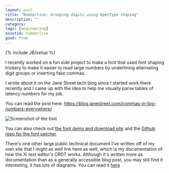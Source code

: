 ```yaml
---
layout: post
title: "Numderline: Grouping digits using OpenType shaping"
description: ""
category:
tags: [engineering]
assetid: numderline
good: true
---
```

{% include JB/setup %}

I recently worked on a fun side project to make a font that used font shaping trickery to make it easier to read large numbers by underlining alternating digit groups or inserting fake commas.

I wrote about it on the Jane Street tech blog since I started work there recently and I came up with the idea to help me visually parse tables of latency numbers for my job.

You can read the post here: <https://blog.janestreet.com/commas-in-big-numbers-everywhere/>

![Screenshot of the font]({{PAGE_ASSETS}}/numderline.png)

You can also check out [the font demo and download site](/numderline) and the [Github repo for the font patcher](https://github.com/trishume/numderline).

There's one other large public technical document I've written off of my own site that I might as well link here as well, which is my documentation of how the Xi text editor's CRDT works. Although it's written more as documentation than as a generally accessible blog post, you may still find it interesting, it has lots of diagrams. You can read it [here](https://github.com/xi-editor/xi-editor/blob/e8065a3993b80af0aadbca0e50602125d60e4e38/doc/crdt-details.md)
